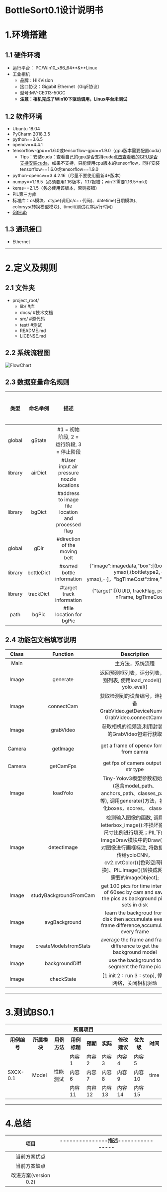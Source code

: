 # BottleSort0.1设计说明书

# 1.**环境搭建**

## 1.1 硬件环境

* 运行平台： PC/Win10_x86_64**&**Linux
* 工业相机
  + 品牌：HIKVision 
  + 接口协议：Gigabit Ethernet（GigE协议）
  + 型号:MV-CE013-50GC
  + **注意：相机完成了Win10下驱动调用，Linux平台未测试**
  
## 1.2 软件环境
* Ubuntu 18.04
* PyCharm 2018.3.5
* python==3.6.5
* opencv==4.4.1
* tensorflow-gpu==1.6.0或tensorflow-gpu==1.9.0（gpu版本需要配置cuda）
  + Tips：安装cuda：查看自己的gpu是否支持cuda[点击查看我的GPU是否支持安装cuda](https://developer.nvidia.com/cuda-gpus)，如果不支持，只能使用cpu版本的tensorflow，同样安装tensorflow==1.6.0或tensorflow==1.9.0
* python-opencv==3.4.2.16（尽量不要使用最新4+版本）
* numpy==1.16.5（必须要用1.16版本，1.17报错；win下需要1.16.5+mkl）
* keras==2.1.5（务必使用该版本，否则报错）
* PIL第三方库
* 标准库：os模块、ctype(调用c/c++代码)、datetime(日期模块)、colorsys(转换模型模块)、timeit(测试程序运行时间)
* [GitHub](https://github.com/evolzed/armlogic)
## 1.3 通讯接口
* Ethernet

----

# 2.**定义及规则**

## 2.1 文件夹
* project_root/
  * lib/          #库
  * docs/         #技术文档
  * src/          #源代码
  * test/         #测试
  * README.md     
  * LICENSE.md     
  
## 2.2 系统流程图
![FlowChart](https://github.com/evolzed/armlogic/blob/BottleSort0.1/docs/pic/FlowChart/BS0.1FC.png)

## 2.3 数据变量命名规则

|   类型   | 命名举例 |              描述               | 第一元素 | 第二元素 |  第三元素 |  第四元素 |  第五元素 |
| :------: | :------: | :-----------------------------: | :-------: | :-------: | :-------: | :-------: | :-------: |
| global |  gState  | #1 = 初始阶段, 2 = 运行阶段, 3 = 停止阶段 | int gState |||||
| library |  airDict  | #User input air pressure nozzle locations | int x | int y | int z | int type ||
| library |  bgDict  | #address to image file location and processed flag | #%.JPG | bool processed ||||
| global |  gDir  | #direction of the moving belt | int gDir | ||||
| library |  bottleDict  | #sorted bottle information | {"image":imagedata,"box":[(bottletype1, confidence, xmin, ymin, xmax, ymax),(bottletype2, confidence, xmin, ymin, xmax, ymax),···]，"bgTimeCost":time,"timeCost":time,"nFrame":camNumFrame} |  |  | | |
| library | trackDict | #target track information | {"target":[(UUID, trackFlag, postion, speed, angle, type, typeCounter, nFrame, bgTimeCost, timeCost, trackTimeCost)]} | | | | |
| path | bgPic | #file location for bgPic ||||||

## 2.4 功能包文档填写说明

|   Class   | Function |           Description          | Input | Output | Return |
| :------: | :------: | :-----------------------------: | :----: | :----: | :----: |
| Main |  | 主方法，系统流程 | gState |  |  |
| Image |  generate  | 返回预测框列表，评分列表，类别列表, 使用load_model()、yolo_eval() | | | |
| Image |  connectCam  | 获取检测到的设备编号，连接设备GrabVideo.getDeviceNum()、GrabVideo.connectCam() | | | |
| Image |  grabVideo  | 获取相机的视频流,利用封装好的GrabVideo包进行获取 | | %bgPic.JPG | |
| Camera |  getImage  | get a frame of opencv format from camra | %_cam  %_data_buf %_nPayloadSize|  | %frame|
| Camera | getCamFps  | get  fps of camera output in str type  | %nFrameNum  |  | %fps|
| Image |  loadYolo  | Tiny-Yolov3模型参数初始化(包含model_path、anchors_path、classes_path等), 调用generate()方法，初始化boxes，scores， classes | %.py %.pt | | |
| Image |  detectImage  | 检测输入图像的函数, 调用letterbox_image():不损坏原图尺寸比例进行填充；PIL下的ImageDraw模块中的Draw()->对图像进行画框标注, 将数据流传给yoloCNN，cv2.cvtColor()[色彩空间转换]、PIL.Image()[转换成网络需要的imageObject]; | | | |
| Image |  studyBackgroundFromCam  | get 100 pics for time interval of 60sec by cam and save the pics as background pics sets in disk| %cam | |  |
| Image |  avgBackground  | learn the backgroud from disk then  accumulate every frame difference,accumulate every frame  | %img |  |  |
| Image |  createModelsfromStats  | average the frame and frame difference to get the background model| %I %dst | bottleDict||
| Image |  backgroundDiff  | use the background to segment the frame pic| %src %dst | ||
| Image |  checkState  | [1:init 2：run 3：stop], 停止网络，关闭相机驱动

----
#  3.**测试BS0.1**
<table><!--此处为注释：<td>要显示的内容需要写在该标签对中</td>-->
    <th colspan="9" align="center">所属项目</th><!--colspan属性表示一行中要合并几列-->
    <tr>
        <th>用例编号</th>
        <th>所属模块</th>
        <th>用例方法</th>
        <th>用例标题</th>
        <th>预期</th>
        <th>实际</th>
        <th>修改建议</th>
        <th>优先级</th>
        <th>时间</th>
	</tr>
	<tr>
		<td rowspan="5"><!--colspan属性表示一列中要合并几行-->
            SXCX-0.1
		</td>
		<td rowspan="5">
            Model
		</td>
		<td rowspan="5">
            性能测试
		</td> 
		<td>内容1
		</td>
	    <td>内容2
		</td>
		<td>内容3
		</td>
		<td>内容4
		</td> 
		<td>内容5
		</td>
	    <td  rowspan="5">time
		</td>
	</tr>
	<tr>
	    <td>内容6
		</td>
		<td>内容7
		</td>
		<td>内容8
		</td> 
		<td>内容9
		</td>
	    <td>内容10
		</td>
	</tr>
	<tr>
	    <td>内容11
		</td>
		<td>内容12
		</td>
		<td>内容13
		</td> 
		<td>内容14
		</td>
	    <td>内容15
		</td>
	</tr>
</table>

----
# 4.**总结**
|         项目          | ---------------描述---------------- |      |
| :-------------------: | :---------------------------------: | ---- |
|     当前方案优点      |                                     |      |
|     当前方案缺点      |                                     |      |
| 改进方案(version 0.2) |                                     |      |
